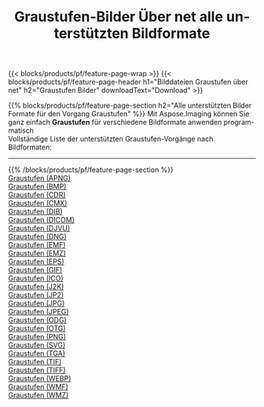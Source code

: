 ﻿---
title: Graustufen-Bilder Über net alle unterstützten Bildformate 
weight: 3920
url: /de/net/grayscale 
lang: de
langdirlevel: 2
locales: zh-hans,ja,it,ru,de,es,fr,nl,id,lt,pl,pt,vi,tr,ko,zh-hant,ar,hi,th,sv,cs,uk,he
description: Mit Aspose.Imaging können Sie ganz einfach Graustufen Bilder über net
---

{{< blocks/products/pf/feature-page-wrap >}}
{{< blocks/products/pf/feature-page-header h1="Bilddateien Graustufen über net" h2="Graustufen Bilder" downloadText="Download" >}}


{{% blocks/products/pf/feature-page-section  h2="Alle unterstützten Bilder Formate für den Vorgang Graustufen" %}}
Mit Aspose.Imaging können Sie ganz einfach **Graustufen** für verschiedene Bildformate anwenden programmatisch
<br/>
Vollständige Liste der unterstützten Graustufen-Vorgänge nach Bildformaten:
<hr/>
{{% /blocks/products/pf/feature-page-section %}}
<div class="container-fluid productfamilypage bg-gray">
    <div class="convertypes bg-gray agp-content section">
        <div class="container">
		<div class="row other-converters">
		    <div class='col-md-2 other-converter remove-lp remove-rp'><a href="/imaging/de/net/grayscale/apng" >Graustufen (APNG)</a></div><div class='col-md-2 other-converter remove-lp remove-rp'><a href="/imaging/de/net/grayscale/bmp" >Graustufen (BMP)</a></div><div class='col-md-2 other-converter remove-lp remove-rp'><a href="/imaging/de/net/grayscale/cdr" >Graustufen (CDR)</a></div><div class='col-md-2 other-converter remove-lp remove-rp'><a href="/imaging/de/net/grayscale/cmx" >Graustufen (CMX)</a></div><div class='col-md-2 other-converter remove-lp remove-rp'><a href="/imaging/de/net/grayscale/dib" >Graustufen (DIB)</a></div><div class='col-md-2 other-converter remove-lp remove-rp'><a href="/imaging/de/net/grayscale/dicom" >Graustufen (DICOM)</a></div><div class='col-md-2 other-converter remove-lp remove-rp'><a href="/imaging/de/net/grayscale/djvu" >Graustufen (DJVU)</a></div><div class='col-md-2 other-converter remove-lp remove-rp'><a href="/imaging/de/net/grayscale/dng" >Graustufen (DNG)</a></div><div class='col-md-2 other-converter remove-lp remove-rp'><a href="/imaging/de/net/grayscale/emf" >Graustufen (EMF)</a></div><div class='col-md-2 other-converter remove-lp remove-rp'><a href="/imaging/de/net/grayscale/emz" >Graustufen (EMZ)</a></div><div class='col-md-2 other-converter remove-lp remove-rp'><a href="/imaging/de/net/grayscale/eps" >Graustufen (EPS)</a></div><div class='col-md-2 other-converter remove-lp remove-rp'><a href="/imaging/de/net/grayscale/gif" >Graustufen (GIF)</a></div><div class='col-md-2 other-converter remove-lp remove-rp'><a href="/imaging/de/net/grayscale/ico" >Graustufen (ICO)</a></div><div class='col-md-2 other-converter remove-lp remove-rp'><a href="/imaging/de/net/grayscale/j2k" >Graustufen (J2K)</a></div><div class='col-md-2 other-converter remove-lp remove-rp'><a href="/imaging/de/net/grayscale/jp2" >Graustufen (JP2)</a></div><div class='col-md-2 other-converter remove-lp remove-rp'><a href="/imaging/de/net/grayscale/jpg" >Graustufen (JPG)</a></div><div class='col-md-2 other-converter remove-lp remove-rp'><a href="/imaging/de/net/grayscale/jpeg" >Graustufen (JPEG)</a></div><div class='col-md-2 other-converter remove-lp remove-rp'><a href="/imaging/de/net/grayscale/odg" >Graustufen (ODG)</a></div><div class='col-md-2 other-converter remove-lp remove-rp'><a href="/imaging/de/net/grayscale/otg" >Graustufen (OTG)</a></div><div class='col-md-2 other-converter remove-lp remove-rp'><a href="/imaging/de/net/grayscale/png" >Graustufen (PNG)</a></div><div class='col-md-2 other-converter remove-lp remove-rp'><a href="/imaging/de/net/grayscale/svg" >Graustufen (SVG)</a></div><div class='col-md-2 other-converter remove-lp remove-rp'><a href="/imaging/de/net/grayscale/tga" >Graustufen (TGA)</a></div><div class='col-md-2 other-converter remove-lp remove-rp'><a href="/imaging/de/net/grayscale/tif" >Graustufen (TIF)</a></div><div class='col-md-2 other-converter remove-lp remove-rp'><a href="/imaging/de/net/grayscale/tiff" >Graustufen (TIFF)</a></div><div class='col-md-2 other-converter remove-lp remove-rp'><a href="/imaging/de/net/grayscale/webp" >Graustufen (WEBP)</a></div><div class='col-md-2 other-converter remove-lp remove-rp'><a href="/imaging/de/net/grayscale/wmf" >Graustufen (WMF)</a></div><div class='col-md-2 other-converter remove-lp remove-rp'><a href="/imaging/de/net/grayscale/wmz" >Graustufen (WMZ)</a></div>
                </div>
        </div>
    </div>
</div>
<br/>


